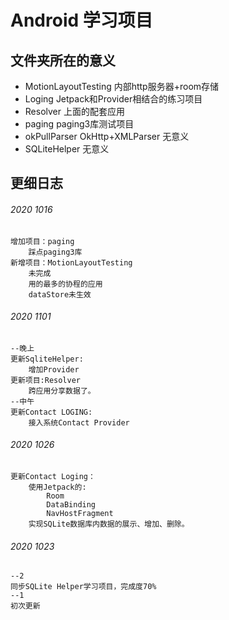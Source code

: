 # Android 学习项目

## 文件夹所在的意义
* MotionLayoutTesting 内部http服务器+room存储
* Loging Jetpack和Provider相结合的练习项目
* Resolver 上面的配套应用
* paging paging3库测试项目
* okPullParser OkHttp+XMLParser 无意义
* SQLiteHelper 无意义

## 更细日志
###### 2020 1016
```
增加项目：paging
    踩点paging3库
新增项目：MotionLayoutTesting
    未完成
    用的最多的协程的应用
    dataStore未生效
```
###### 2020 1101

```
--晚上
更新SqliteHelper:
    增加Provider
更新项目:Resolver
    跨应用分享数据了。
--中午
更新Contact LOGING:
    接入系统Contact Provider
```
###### 2020 1026
```
更新Contact Loging：
    使用Jetpack的:
        Room
        DataBinding
        NavHostFragment
    实现SQLite数据库内数据的展示、增加、删除。
```
###### 2020 1023
```
--2
同步SQLite Helper学习项目，完成度70%
--1
初次更新
```